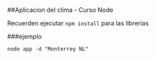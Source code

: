 ##Aplicacion del clima - Curso Node

Recuerden ejecutar ```npm install``` para las librerias

###ejemplo
```
node app -d "Monterrey NL"
```